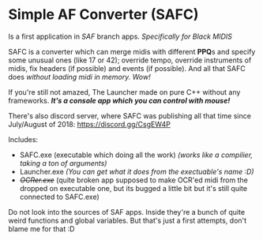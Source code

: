 Simple AF Converter (SAFC)
==========================

Is a first application in *SAF* branch apps. *Specifically for Black MIDIS*

SAFC is a converter which can merge midis with different **PPQ**s and specify some unusual ones (like 17 or 42);
override tempo, override instruments of midis, fix headers (if possible) and events (if possible). And all that SAFC does *without loading midi in memory. Wow!* 

If you're still not amazed, The Launcher made on pure C++ without any frameworks. ***It's a console app which you can control with mouse!***

There's also discord server, where SAFC was publishing all that time since July/August of 2018: https://discord.gg/CsgEW4P

Includes:
* SAFC.exe (executable which doing all the work) *(works like a compilier, taking a ton of arguments)*
* Launcher.exe *(You can get what it does from the exectuable's name :D)*
* *~~OCRer.exe~~* (quite broken app supposed to make OCR'ed midi from the dropped on executable one, but its bugged a little bit but it's still quite connected to SAFC.exe)

Do not look into the sources of SAF apps. Inside they're a bunch of quite weird functions and global variables.
But that's just a first attempts, don't blame me for that :D
